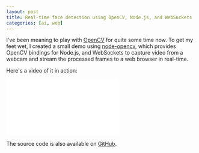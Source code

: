 ```yaml
---
layout: post
title: Real-time face detection using OpenCV, Node.js, and WebSockets
categories: [ai, web]
---
```


I've been meaning to play with <a href="http://opencv.org/">OpenCV</a> for quite some time now. To get my feet wet, I created a small demo using <a href="https://github.com/peterbraden/node-opencv">node-opencv</a>, which provides OpenCV bindings for Node.js, and WebSockets to capture video from a webcam and stream the processed frames to a web browser in real-time.

Here's a video of it in action:

<div class="mb-3">
  <div class="embed-responsive embed-responsive-16by9">
    <iframe class="embed-responsive-item" src="//www.youtube.com/embed/v2SY0naPBFw" frameborder="0" allowfullscreen=""></iframe>
  </div>
</div>

The source code is also available on <a href="https://github.com/estherjk/face-detection-node-opencv">GitHub</a>.
